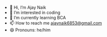 - 👋 Hi, I’m Ajay Naik
- 👀 I’m interested in coding
- 🌱 I’m currently learning BCA
- 📫 How to reach me ajaynaik6853@gmail.com
- 😄 Pronouns: he/him

